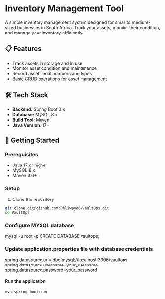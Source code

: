 # Inventory Management Tool

A simple inventory management system designed for small to medium-sized businesses in South Africa. Track your assets, monitor their condition, and manage your inventory efficiently.

## 📋 Features

- Track assets in storage and in use
- Monitor asset condition and maintenance
- Record asset serial numbers and types
- Basic CRUD operations for asset management

## 🛠️ Tech Stack

- **Backend:** Spring Boot 3.x
- **Database:** MySQL 8.x
- **Build Tool:** Maven
- **Java Version:** 17+

## 🚀 Getting Started

### Prerequisites

- Java 17 or higher
- MySQL 8.x
- Maven 3.6+

### Setup

1. Clone the repository
```bash
git clone git@github.com:Dhliwayo6/VaultOps.git
cd VaultOps
```

### Configure MYSQL database
mysql -u root -p
CREATE DATABASE vaultops;

### Update application.properties file with database credentials
spring.datasource.url=jdbc:mysql://localhost:3306/vaultops
spring.datasource.username=your_username
spring.datasource.password=your_password

#### Run the application
```bash
mvn spring-boot:run
```